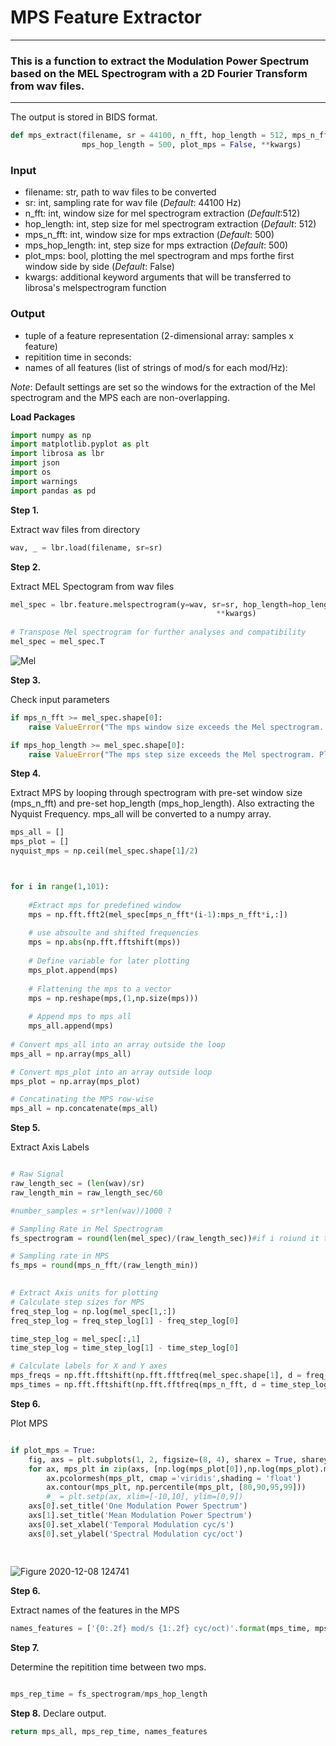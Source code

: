 # MPS Feature Extractor
***

### This is a function to extract the Modulation Power Spectrum based on the MEL Spectrogram with a 2D Fourier Transform from wav files. 
***

The output is stored in BIDS format. 



```python
def mps_extract(filename, sr = 44100, n_fft, hop_length = 512, mps_n_fft = 500, 
                mps_hop_length = 500, plot_mps = False, **kwargs) 
```
    
### Input

- filename:        str, path to wav files to be converted
- sr:              int, sampling rate for wav file (*Default*: 44100 Hz)
- n_fft:           int, window size for mel spectrogram extraction (*Default*:512)
- hop_length:      int, step size for mel spectrogram extraction (*Default*: 512)
- mps_n_fft:       int, window size for mps extraction (*Default*: 500)
- mps_hop_length:  int, step size for mps extraction (*Default*: 500)
- plot_mps:        bool, plotting the mel spectrogram and mps forthe first window side by side (*Default*: False)
- kwargs:          additional keyword arguments that will be transferred to librosa's melspectrogram function

### Output

- tuple of a feature representation (2-dimensional array: samples x feature)
- repitition time in seconds: 
- names of all features (list of strings of mod/s for each mod/Hz):   
   
*Note*: Default settings are set so the windows for the extraction of the Mel spectrogram and the MPS each are non-overlapping.

**Load Packages**


```python
import numpy as np
import matplotlib.pyplot as plt
import librosa as lbr
import json
import os
import warnings            
import pandas as pd 
```

**Step 1.**

Extract wav files from directory


```python
wav, _ = lbr.load(filename, sr=sr) 
```

**Step 2.**

Extract MEL Spectogram from wav files


```python
mel_spec = lbr.feature.melspectrogram(y=wav, sr=sr, hop_length=hop_length,
                                              **kwargs)
                                                                                          
# Transpose Mel spectrogram for further analyses and compatibility
mel_spec = mel_spec.T
```
![Mel](https://user-images.githubusercontent.com/73650127/101178590-7ba73400-3649-11eb-88f7-fbee7b5ec36b.png)


**Step 3.**

Check input parameters


```python
if mps_n_fft >= mel_spec.shape[0]:
    raise ValueError("The mps window size exceeds the Mel spectrogram. Please enter a smaller integer.")

if mps_hop_length >= mel_spec.shape[0]:
    raise ValueError("The mps step size exceeds the Mel spectrogram. Please enter a smaller integer.")
```

**Step 4.**

Extract MPS by looping through spectrogram with pre-set window size (mps_n_fft) and pre-set hop_length (mps_hop_length). Also extracting the Nyquist Frequency. mps_all will be converted to a numpy array. 


```python
mps_all = []
mps_plot = []
nyquist_mps = np.ceil(mel_spec.shape[1]/2)



for i in range(1,101):
    
    #Extract mps for predefined window
    mps = np.fft.fft2(mel_spec[mps_n_fft*(i-1):mps_n_fft*i,:])
   
    # use absoulte and shifted frequencies
    mps = np.abs(np.fft.fftshift(mps))
    
    # Define variable for later plotting
    mps_plot.append(mps)
   
    # Flattening the mps to a vector
    mps = np.reshape(mps,(1,np.size(mps)))
    
    # Append mps to mps all
    mps_all.append(mps)
    
# Convert mps_all into an array outside the loop
mps_all = np.array(mps_all)

# Convert mps_plot into an array outside loop
mps_plot = np.array(mps_plot)

# Concatinating the MPS row-wise
mps_all = np.concatenate(mps_all)
```

**Step 5.**

Extract Axis Labels 



```python

# Raw Signal
raw_length_sec = (len(wav)/sr)
raw_length_min = raw_length_sec/60

#number_samples = sr*len(wav)/1000 ?

# Sampling Rate in Mel Spectrogram
fs_spectrogram = round(len(mel_spec)/(raw_length_sec))#if i roiund it the fs_spec will be 0 

# Sampling rate in MPS 
fs_mps = round(mps_n_fft/(raw_length_min))

 
# Extract Axis units for plotting 
# Calculate step sizes for MPS
freq_step_log = np.log(mel_spec[1,:])
freq_step_log = freq_step_log[1] - freq_step_log[0]

time_step_log = mel_spec[:,1]
time_step_log = time_step_log[1] - time_step_log[0]

# Calculate labels for X and Y axes
mps_freqs = np.fft.fftshift(np.fft.fftfreq(mel_spec.shape[1], d = freq_step_log)) # returns fourier transformed freuqencies which are already shifted (lower freq in center))
mps_times = np.fft.fftshift(np.fft.fftfreq(mps_n_fft, d = time_step_log))
```

**Step 6.**

Plot MPS

```python

if plot_mps = True:
    fig, axs = plt.subplots(1, 2, figsize=(8, 4), sharex = True, sharey = True)
    for ax, mps_plt in zip(axs, [np.log(mps_plot[0]),np.log(mps_plot).mean(0)]): 
        ax.pcolormesh(mps_plt, cmap ='viridis',shading = 'float')
        ax.contour(mps_plt, np.percentile(mps_plt, [80,90,95,99]))
        #_ = plt.setp(ax, xlim=[-10,10], ylim=[0,9])
    axs[0].set_title('One Modulation Power Spectrum')
    axs[1].set_title('Mean Modulation Power Spectrum')
    axs[0].set_xlabel('Temporal Modulation cyc/s')
    axs[0].set_ylabel('Spectral Modulation cyc/oct')
    
    
```
![Figure 2020-12-08 124741](https://user-images.githubusercontent.com/73650127/101479961-4c4b3c80-3953-11eb-835c-802f8b14b0b9.png)

**Step 6.**

Extract names of the features in the MPS


```python
names_features = ['{0:.2f} mod/s {1:.2f} cyc/oct)'.format(mps_time, mps_freq) for mps_time in mps_times for mps_freq in mps_freqs]
```

**Step 7.**

Determine the repitition time between two mps.

```python

mps_rep_time = fs_spectrogram/mps_hop_length
```

**Step 8.**
Declare output. 

```python
return mps_all, mps_rep_time, names_features
```
